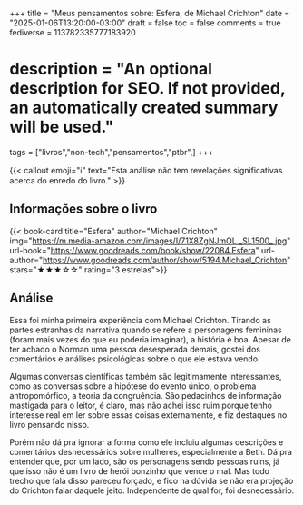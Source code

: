 +++
title = "Meus pensamentos sobre: Esfera, de Michael Crichton"
date = "2025-01-06T13:20:00-03:00"
draft = false
toc = false
comments = true
fediverse = 113782335777183920
# description = "An optional description for SEO. If not provided, an automatically created summary will be used."

tags = ["livros","non-tech","pensamentos","ptbr",]
+++

{{< callout emoji="ℹ️" text="Esta análise não tem revelações significativas acerca do enredo do livro." >}}

## Informações sobre o livro

{{< book-card
title="Esfera"
author="Michael Crichton"
img="https://m.media-amazon.com/images/I/71X8ZgNJmOL._SL1500_.jpg"
url-book="https://www.goodreads.com/book/show/22084.Esfera"
url-author="https://www.goodreads.com/author/show/5194.Michael_Crichton" 
stars="★★★☆☆"
rating="3 estrelas">}}

## Análise

Essa foi minha primeira experiência com Michael Crichton. Tirando as partes estranhas da narrativa quando se refere a personagens femininas (foram mais vezes do que eu poderia imaginar), a história é boa. Apesar de ter achado o Norman uma pessoa desesperada demais, gostei dos comentários e análises psicológicas sobre o que ele estava vendo.

Algumas conversas científicas também são legitimamente interessantes, como as conversas sobre a hipótese do evento único, o problema antropomórfico, a teoria da congruência. São pedacinhos de informação mastigada para o leitor, é claro, mas não achei isso ruim porque tenho interesse real em ler sobre essas coisas externamente, e fiz destaques no livro pensando nisso.

Porém não dá pra ignorar a forma como ele incluiu algumas descrições e comentários desnecessários sobre mulheres, especialmente a Beth. Dá pra entender que, por um lado, são os personagens sendo pessoas ruins, já que isso não é um livro de herói bonzinho que vence o mal. Mas todo trecho que fala disso pareceu forçado, e fico na dúvida se não era projeção do Crichton falar daquele jeito. Independente de qual for, foi desnecessário.